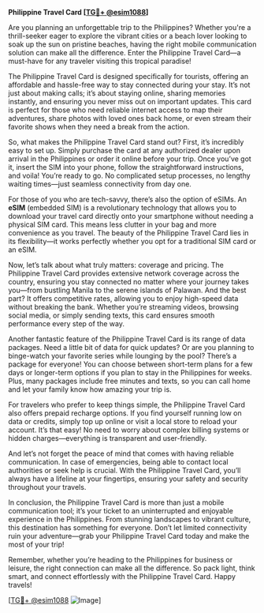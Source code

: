 **Philippine Travel Card [[TG💪+ @esim1088](https://t.me/s/esim1088)]**

Are you planning an unforgettable trip to the Philippines? Whether you're a thrill-seeker eager to explore the vibrant cities or a beach lover looking to soak up the sun on pristine beaches, having the right mobile communication solution can make all the difference. Enter the Philippine Travel Card—a must-have for any traveler visiting this tropical paradise!

The Philippine Travel Card is designed specifically for tourists, offering an affordable and hassle-free way to stay connected during your stay. It’s not just about making calls; it’s about staying online, sharing memories instantly, and ensuring you never miss out on important updates. This card is perfect for those who need reliable internet access to map their adventures, share photos with loved ones back home, or even stream their favorite shows when they need a break from the action.

So, what makes the Philippine Travel Card stand out? First, it’s incredibly easy to set up. Simply purchase the card at any authorized dealer upon arrival in the Philippines or order it online before your trip. Once you’ve got it, insert the SIM into your phone, follow the straightforward instructions, and voila! You’re ready to go. No complicated setup processes, no lengthy waiting times—just seamless connectivity from day one.

For those of you who are tech-savvy, there’s also the option of eSIMs. An **eSIM** (embedded SIM) is a revolutionary technology that allows you to download your travel card directly onto your smartphone without needing a physical SIM card. This means less clutter in your bag and more convenience as you travel. The beauty of the Philippine Travel Card lies in its flexibility—it works perfectly whether you opt for a traditional SIM card or an eSIM.

Now, let’s talk about what truly matters: coverage and pricing. The Philippine Travel Card provides extensive network coverage across the country, ensuring you stay connected no matter where your journey takes you—from bustling Manila to the serene islands of Palawan. And the best part? It offers competitive rates, allowing you to enjoy high-speed data without breaking the bank. Whether you’re streaming videos, browsing social media, or simply sending texts, this card ensures smooth performance every step of the way.

Another fantastic feature of the Philippine Travel Card is its range of data packages. Need a little bit of data for quick updates? Or are you planning to binge-watch your favorite series while lounging by the pool? There’s a package for everyone! You can choose between short-term plans for a few days or longer-term options if you plan to stay in the Philippines for weeks. Plus, many packages include free minutes and texts, so you can call home and let your family know how amazing your trip is.

For travelers who prefer to keep things simple, the Philippine Travel Card also offers prepaid recharge options. If you find yourself running low on data or credits, simply top up online or visit a local store to reload your account. It’s that easy! No need to worry about complex billing systems or hidden charges—everything is transparent and user-friendly.

And let’s not forget the peace of mind that comes with having reliable communication. In case of emergencies, being able to contact local authorities or seek help is crucial. With the Philippine Travel Card, you’ll always have a lifeline at your fingertips, ensuring your safety and security throughout your travels.

In conclusion, the Philippine Travel Card is more than just a mobile communication tool; it’s your ticket to an uninterrupted and enjoyable experience in the Philippines. From stunning landscapes to vibrant culture, this destination has something for everyone. Don’t let limited connectivity ruin your adventure—grab your Philippine Travel Card today and make the most of your trip!

Remember, whether you’re heading to the Philippines for business or leisure, the right connection can make all the difference. So pack light, think smart, and connect effortlessly with the Philippine Travel Card. Happy travels!

[[TG💪+ @esim1088](https://t.me/s/esim1088) ![Image](https://i.postimg.cc/Y0z9fWf4/image.png)]